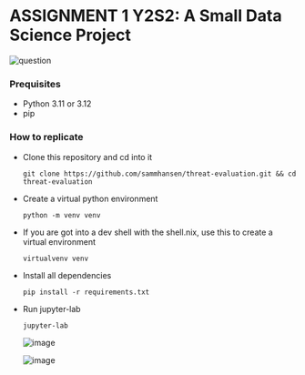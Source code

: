 #  ASSIGNMENT 1 Y2S2: A Small Data Science Project

![question](https://github.com/user-attachments/assets/1ce2d61a-8644-4781-a723-45f9a010225c)


### Prequisites
  
   - Python 3.11 or 3.12
   - pip

 ### How to replicate
  
- Clone this repository and cd into it

      git clone https://github.com/sammhansen/threat-evaluation.git && cd threat-evaluation

- Create a virtual python environment

      python -m venv venv

- If you are got into a dev shell with the shell.nix, use this to create a virtual environment

      virtualvenv venv

- Install all dependencies

      pip install -r requirements.txt
  
- Run jupyter-lab

      jupyter-lab

  ![image](https://github.com/user-attachments/assets/791fe6e8-66de-449c-abae-52ba2bf0cf2c)

  ![image](https://github.com/user-attachments/assets/868e98b1-f8e3-49d1-858b-d9cf0afa9521)





  
       
 
 
 
